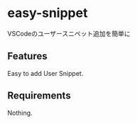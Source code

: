 # easy-snippet

VSCodeのユーザースニペット追加を簡単に

## Features

Easy to add User Snippet.


## Requirements

Nothing.
